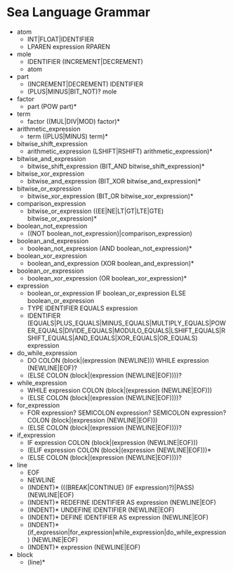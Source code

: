 # Sea Language Grammar

- atom
    * INT|FLOAT|IDENTIFIER
    * LPAREN expression RPAREN
- mole
    * IDENTIFIER (INCREMENT|DECREMENT)
    * atom
- part
    * (INCREMENT|DECREMENT) IDENTIFIER
    * (PLUS|MINUS|BIT_NOT)? mole
- factor
    * part (POW part)*
- term
    * factor ((MUL|DIV|MOD) factor)*
- arithmetic_expression
    * term ((PLUS|MINUS) term)*
- bitwise_shift_expression
    * arithmetic_expression (LSHIFT|RSHIFT) arithmetic_expression)*
- bitwise_and_expression
    * bitwise_shift_expression (BIT_AND bitwise_shift_expression)*
- bitwise_xor_expression
    * bitwise_and_expression (BIT_XOR bitwise_and_expression)*
- bitwise_or_expression
    * bitwise_xor_expression (BIT_OR bitwise_xor_expression)*
- comparison_expression
    * bitwise_or_expression ((EE|NE|LT|GT|LTE|GTE) bitwise_or_expression)*
- boolean_not_expression
    * ((NOT boolean_not_expression)|comparison_expression)
- boolean_and_expression
    * boolean_not_expression (AND boolean_not_expression)*
- boolean_xor_expression
    * boolean_and_expression (XOR boolean_and_expression)*
- boolean_or_expression
    * boolean_xor_expression (OR boolean_xor_expression)*
- expression
    * boolean_or_expression IF boolean_or_expression ELSE boolean_or_expression
    * TYPE IDENTIFIER EQUALS expression
    * IDENTIFIER (EQUALS|PLUS_EQUALS|MINUS_EQUALS|MULTIPLY_EQUALS|POWER_EQUALS|DIVIDE_EQUALS|MODULO_EQUALS|LSHIFT_EQUALS|RSHIFT_EQUALS|AND_EQUALS|XOR_EQUALS|OR_EQUALS) expression
- do_while_expression
    * DO COLON (block|(expression (NEWLINE))) WHILE expression (NEWLINE|EOF)?
    * (ELSE COLON (block|(expression (NEWLINE|EOF))))?
- while_expression
    * WHILE expression COLON (block|(expression (NEWLINE|EOF)))
    * (ELSE COLON (block|(expression (NEWLINE|EOF))))?
- for_expression
    * FOR expression? SEMICOLON expression? SEMICOLON expression? COLON (block|(expression (NEWLINE|EOF)))
    * (ELSE COLON (block|(expression (NEWLINE|EOF))))?
- if_expression
    * IF expression COLON (block|(expression (NEWLINE|EOF)))
    * (ELIF expression COLON (block|(expression (NEWLINE|EOF)))*
    * (ELSE COLON (block|(expression (NEWLINE|EOF))))?
- line
    * EOF
    * NEWLINE
    * (INDENT)* (((BREAK|CONTINUE) (IF expression)?)|PASS) (NEWLINE|EOF)
    * (INDENT)* REDEFINE IDENTIFIER AS expression (NEWLINE|EOF)
    * (INDENT)* UNDEFINE IDENTIFIER (NEWLINE|EOF)
    * (INDENT)* DEFINE IDENTIFIER AS expression (NEWLINE|EOF)
    * (INDENT)* (if_expression|for_expression|while_expression|do_while_expression) (NEWLINE|EOF)
    * (INDENT)* expression (NEWLINE|EOF)
- block
    * (line)*
